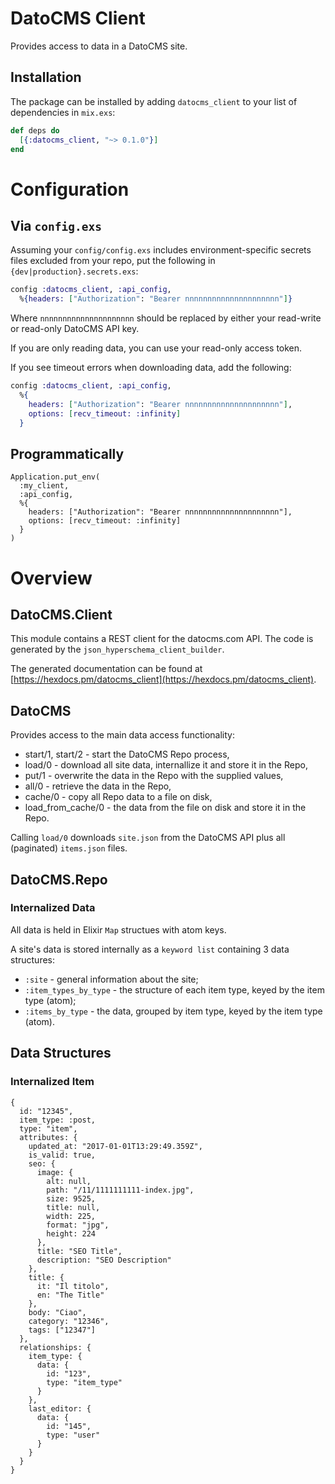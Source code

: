 # DatoCMS Client

Provides access to data in a DatoCMS site.

## Installation

The package can be installed
by adding `datocms_client` to your list of dependencies in `mix.exs`:

```elixir
def deps do
  [{:datocms_client, "~> 0.1.0"}]
end
```

# Configuration

## Via `config.exs`

Assuming your `config/config.exs` includes environment-specific secrets files
excluded from your repo, put the following in `{dev|production}.secrets.exs`:

```elixir
config :datocms_client, :api_config,
  %{headers: ["Authorization": "Bearer nnnnnnnnnnnnnnnnnnnnn"]}
```

Where `nnnnnnnnnnnnnnnnnnnnn` should be replaced by either your read-write or
read-only DatoCMS API key.

If you are only reading data, you can use your read-only access token.

If you see timeout errors when downloading data, add the following:

```elixir
config :datocms_client, :api_config,
  %{
    headers: ["Authorization": "Bearer nnnnnnnnnnnnnnnnnnnnn"],
    options: [recv_timeout: :infinity]
  }
```

## Programmatically

```
Application.put_env(
  :my_client,
  :api_config,
  %{
    headers: ["Authorization": "Bearer nnnnnnnnnnnnnnnnnnnnn"],
    options: [recv_timeout: :infinity]
  }
)
```

# Overview

## DatoCMS.Client

This module contains a REST client for the datocms.com API. The code is
generated by the `json_hyperschema_client_builder`.

The generated documentation can be found at
[https://hexdocs.pm/datocms_client](https://hexdocs.pm/datocms_client).

## DatoCMS

Provides access to the main data access functionality:

* start/1, start/2 - start the DatoCMS Repo process,
* load/0 - download all site data, internallize it and store it in the Repo,
* put/1 - overwrite the data in the Repo with the supplied values,
* all/0 - retrieve the data in the Repo,
* cache/0 - copy all Repo data to a file on disk,
* load_from_cache/0 - the data from the file on disk and store it in the Repo.

Calling `load/0` downloads `site.json` from the DatoCMS API plus all
(paginated) `items.json` files.

## DatoCMS.Repo

### Internalized Data

All data is held in Elixir `Map` structues with atom keys.

A site's data is stored internally as a `keyword list` containing 3 data
structures:

* `:site` - general information about the site;
* `:item_types_by_type` - the structure of each item type, keyed by the
  item type (atom);
* `:items_by_type` - the data, grouped by item type, keyed by the item
  type (atom).

## Data Structures

### Internalized Item

```
{
  id: "12345",
  item_type: :post,
  type: "item",
  attributes: {
    updated_at: "2017-01-01T13:29:49.359Z",
    is_valid: true,
    seo: {
      image: {
        alt: null,
        path: "/11/1111111111-index.jpg",
        size: 9525,
        title: null,
        width: 225,
        format: "jpg",
        height: 224
      },
      title: "SEO Title",
      description: "SEO Description"
    },
    title: {
      it: "Il titolo",
      en: "The Title"
    },
    body: "Ciao",
    category: "12346",
    tags: ["12347"]
  },
  relationships: {
    item_type: {
      data: {
        id: "123",
        type: "item_type"
      }
    },
    last_editor: {
      data: {
        id: "145",
        type: "user"
      }
    }
  }
}
```
